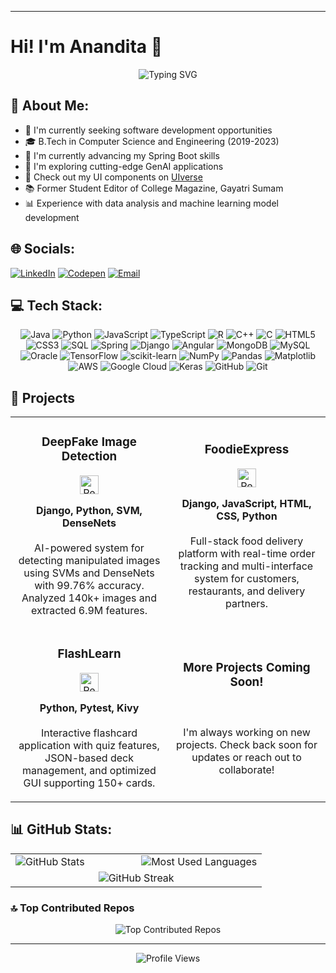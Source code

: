 <!---# Hi! I'm Anandita 👋


## 💫 About Me:
🔭I’m currently working on getting a job<br>
🌱 I’m currently learning SpringBOOT<br>
🤔 I’m looking for help with Understang and using GenAI better<br>
Check out my work on [UIverse](https://uiverse.io/profile/anandita-3217)<br>
<br><br>


## 🌐 Socials:
[![LinkedIn](https://img.shields.io/badge/LinkedIn-%230077B5.svg?logo=linkedin&logoColor=white)](https://linkedin.com/in/anandita-dakshayani-9621a0199) [![Codepen](https://img.shields.io/badge/Codepen-000000?logo=codepen&logoColor=white)](https://codepen.io/anandita-3217) [![email](https://img.shields.io/badge/Email-D14836?logo=gmail&logoColor=white)](mailto:ananditad21@gmail.com) 

## 💻 Tech Stack:
![CSS3](https://img.shields.io/badge/css3-%231572B6.svg?style=for-the-badge&logo=css3&logoColor=white) ![C](https://img.shields.io/badge/c-%2300599C.svg?style=for-the-badge&logo=c&logoColor=white) ![Java](https://img.shields.io/badge/java-%23ED8B00.svg?style=for-the-badge&logo=openjdk&logoColor=white) ![Markdown](https://img.shields.io/badge/markdown-%23000000.svg?style=for-the-badge&logo=markdown&logoColor=white) ![HTML5](https://img.shields.io/badge/html5-%23E34F26.svg?style=for-the-badge&logo=html5&logoColor=white) ![R](https://img.shields.io/badge/r-%23276DC3.svg?style=for-the-badge&logo=r&logoColor=white) ![Python](https://img.shields.io/badge/python-3670A0?style=for-the-badge&logo=python&logoColor=ffdd54) ![JavaScript](https://img.shields.io/badge/javascript-%23323330.svg?style=for-the-badge&logo=javascript&logoColor=%23F7DF1E) ![Angular](https://img.shields.io/badge/angular-%23DD0031.svg?style=for-the-badge&logo=angular&logoColor=white) ![Django](https://img.shields.io/badge/django-%23092E20.svg?style=for-the-badge&logo=django&logoColor=white) ![Bootstrap](https://img.shields.io/badge/bootstrap-%238511FA.svg?style=for-the-badge&logo=bootstrap&logoColor=white) ![Spring](https://img.shields.io/badge/spring-%236DB33F.svg?style=for-the-badge&logo=spring&logoColor=white) ![Matplotlib](https://img.shields.io/badge/Matplotlib-%23ffffff.svg?style=for-the-badge&logo=Matplotlib&logoColor=black) ![Keras](https://img.shields.io/badge/Keras-%23D00000.svg?style=for-the-badge&logo=Keras&logoColor=white) ![scikit-learn](https://img.shields.io/badge/scikit--learn-%23F7931E.svg?style=for-the-badge&logo=scikit-learn&logoColor=white) ![NumPy](https://img.shields.io/badge/numpy-%23013243.svg?style=for-the-badge&logo=numpy&logoColor=white) ![Pandas](https://img.shields.io/badge/pandas-%23150458.svg?style=for-the-badge&logo=pandas&logoColor=white) ![TensorFlow](https://img.shields.io/badge/TensorFlow-%23FF6F00.svg?style=for-the-badge&logo=TensorFlow&logoColor=white) ![GitHub](https://img.shields.io/badge/github-%23121011.svg?style=for-the-badge&logo=github&logoColor=white) ![Git](https://img.shields.io/badge/git-%23F05033.svg?style=for-the-badge&logo=git&logoColor=white)

## 📊 GitHub Stats:
![](https://github-readme-stats.vercel.app/api?username=anandita-3217&theme=omni&hide_border=false&include_all_commits=true&count_private=true)<br/>
<br/>
![](https://nirzak-streak-stats.vercel.app/?user=anandita-3217&theme=omni&hide_border=false)<br/>
<br/>
![](https://github-readme-stats.vercel.app/api/top-langs/?username=anandita-3217&theme=omni&hide_border=false&include_all_commits=true&count_private=true&layout=compact)
<br/> --->



<!---### 🔝 Top Contributed Repo
![](https://github-contributor-stats.vercel.app/api?username=anandita-3217&limit=5&theme=omni&combine_all_yearly_contributions=true)--->

<!--# Hi! I'm Anandita 👋

<div align="center">
  <img src="https://readme-typing-svg.herokuapp.com?font=Fira+Code&size=25&duration=3000&pause=1000&color=9D36B2&center=true&vCenter=true&width=435&lines=Full+Stack+Developer;Python+Enthusiast;Machine+Learning+Practitioner" alt="Typing SVG" />
</div>

## 💫 About Me:
- 🔭 I'm currently working on getting a job
- 🌱 I'm currently learning SpringBOOT
- 🤔 I'm looking for help with understanding and using GenAI better
- 🎨 Check out my UI components on [UIverse](https://uiverse.io/profile/anandita-3217)
- 💼 Open to work and collaboration opportunities

## 🌐 Socials:
[![LinkedIn](https://img.shields.io/badge/LinkedIn-%230077B5.svg?logo=linkedin&logoColor=white)](https://linkedin.com/in/anandita-dakshayani-9621a0199) 
[![Codepen](https://img.shields.io/badge/Codepen-000000?logo=codepen&logoColor=white)](https://codepen.io/anandita-3217) 
[![Email](https://img.shields.io/badge/Email-D14836?logo=gmail&logoColor=white)](mailto:ananditad21@gmail.com)

## 💻 Tech Stack:
<div align="center">

![CSS3](https://img.shields.io/badge/css3-%231572B6.svg?style=for-the-badge&logo=css3&logoColor=white) 
![C](https://img.shields.io/badge/c-%2300599C.svg?style=for-the-badge&logo=c&logoColor=white) 
![Java](https://img.shields.io/badge/java-%23ED8B00.svg?style=for-the-badge&logo=openjdk&logoColor=white) 
![Markdown](https://img.shields.io/badge/markdown-%23000000.svg?style=for-the-badge&logo=markdown&logoColor=white) 
![HTML5](https://img.shields.io/badge/html5-%23E34F26.svg?style=for-the-badge&logo=html5&logoColor=white) 
![R](https://img.shields.io/badge/r-%23276DC3.svg?style=for-the-badge&logo=r&logoColor=white) 
![Python](https://img.shields.io/badge/python-3670A0?style=for-the-badge&logo=python&logoColor=ffdd54) 
![JavaScript](https://img.shields.io/badge/javascript-%23323330.svg?style=for-the-badge&logo=javascript&logoColor=%23F7DF1E) 
![Angular](https://img.shields.io/badge/angular-%23DD0031.svg?style=for-the-badge&logo=angular&logoColor=white) 
![Django](https://img.shields.io/badge/django-%23092E20.svg?style=for-the-badge&logo=django&logoColor=white) 
![Bootstrap](https://img.shields.io/badge/bootstrap-%238511FA.svg?style=for-the-badge&logo=bootstrap&logoColor=white) 
![Spring](https://img.shields.io/badge/spring-%236DB33F.svg?style=for-the-badge&logo=spring&logoColor=white) 
![Matplotlib](https://img.shields.io/badge/Matplotlib-%23ffffff.svg?style=for-the-badge&logo=Matplotlib&logoColor=black) 
![Keras](https://img.shields.io/badge/Keras-%23D00000.svg?style=for-the-badge&logo=Keras&logoColor=white) 
![scikit-learn](https://img.shields.io/badge/scikit--learn-%23F7931E.svg?style=for-the-badge&logo=scikit-learn&logoColor=white) 
![NumPy](https://img.shields.io/badge/numpy-%23013243.svg?style=for-the-badge&logo=numpy&logoColor=white) 
![Pandas](https://img.shields.io/badge/pandas-%23150458.svg?style=for-the-badge&logo=pandas&logoColor=white) 
![TensorFlow](https://img.shields.io/badge/TensorFlow-%23FF6F00.svg?style=for-the-badge&logo=TensorFlow&logoColor=white) 
![GitHub](https://img.shields.io/badge/github-%23121011.svg?style=for-the-badge&logo=github&logoColor=white) 
![Git](https://img.shields.io/badge/git-%23F05033.svg?style=for-the-badge&logo=git&logoColor=white)
</div>

## 📊 GitHub Stats:
<div align="center">
  <table>
    <tr>
      <td width="50%">
        <img src="https://github-readme-stats.vercel.app/api?username=anandita-3217&theme=omni&hide_border=false&include_all_commits=true&count_private=true" alt="GitHub Stats" />
      </td>
      <td width="50%">
        <img src="https://github-readme-stats.vercel.app/api/top-langs/?username=anandita-3217&theme=omni&hide_border=false&include_all_commits=true&count_private=true&layout=compact" alt="Most Used Languages" />
      </td>
    </tr>
    <tr>
      <td colspan="2" align="center">
        <img src="https://nirzak-streak-stats.vercel.app/?user=anandita-3217&theme=omni&hide_border=false" alt="GitHub Streak" />
      </td>
    </tr>
  </table>
</div>

### 🔝 Top Contributed Repos
<div align="center">
  <img src="https://github-contributor-stats.vercel.app/api?username=anandita-3217&limit=5&theme=omni&combine_all_yearly_contributions=true" alt="Top Contributed Repos" />
</div>

### 📈 Activity Graph
<div align="center">
  <img src="https://activity-graph.herokuapp.com/graph?username=anandita-3217&theme=react-dark" alt="Activity Graph" width="100%" />
</div>

<!---### 🏆 GitHub Trophies
<div align="center">
  <img src="https://github-profile-trophy.vercel.app/?username=anandita-3217&theme=radical&no-frame=false&no-bg=true&margin-w=4" alt="GitHub Trophies" />
</div>--->

---
<!-- <div align="center">
  <img src="https://komarev.com/ghpvc/?username=anandita-3217&style=flat-square&color=blueviolet" alt="Profile Views" />
  <br>
 <a href="https://www.buymeacoffee.com/anandita" target="_blank">
    <img src="https://cdn.buymeacoffee.com/buttons/v2/default-purple.png" alt="Buy Me A Coffee" style="height: 40px !important;width: 160px !important;" >
  </a>
</div>-->
# Hi! I'm Anandita 👋

<div align="center">
  <img src="https://readme-typing-svg.herokuapp.com?font=Fira+Code&size=25&duration=3000&pause=1000&color=9D36B2&center=true&vCenter=true&width=435&lines=Full+Stack+Developer;Data+Science+Enthusiast;+Django+Developer;AI%2FML+Practitioner;" alt="Typing SVG" />
</div>

## 💫 About Me:
- 🔭 I'm currently seeking software development opportunities
- 🎓 B.Tech in Computer Science and Engineering (2019-2023)
- 🌱 I'm currently advancing my Spring Boot skills
- 🤔 I'm exploring cutting-edge GenAI applications
- 🎨 Check out my UI components on [UIverse](https://uiverse.io/profile/anandita-3217)
- 📚 Former Student Editor of College Magazine, Gayatri Sumam
- 📊 Experience with data analysis and machine learning model development


## 🌐 Socials:
[![LinkedIn](https://img.shields.io/badge/LinkedIn-%230077B5.svg?logo=linkedin&logoColor=white)](https://linkedin.com/in/anandita-dakshayani-9621a0199) 
[![Codepen](https://img.shields.io/badge/Codepen-000000?logo=codepen&logoColor=white)](https://codepen.io/anandita-3217) 
[![Email](https://img.shields.io/badge/Email-D14836?logo=gmail&logoColor=white)](mailto:ananditad21@gmail.com)

## 💻 Tech Stack:
<div align="center">

![Java](https://img.shields.io/badge/java-%23ED8B00.svg?style=for-the-badge&logo=openjdk&logoColor=white) 
![Python](https://img.shields.io/badge/python-3670A0?style=for-the-badge&logo=python&logoColor=ffdd54) 
![JavaScript](https://img.shields.io/badge/javascript-%23323330.svg?style=for-the-badge&logo=javascript&logoColor=%23F7DF1E) 
![TypeScript](https://img.shields.io/badge/typescript-%23007ACC.svg?style=for-the-badge&logo=typescript&logoColor=white)
![R](https://img.shields.io/badge/r-%23276DC3.svg?style=for-the-badge&logo=r&logoColor=white) 
![C++](https://img.shields.io/badge/c++-%2300599C.svg?style=for-the-badge&logo=c%2B%2B&logoColor=white)
![C](https://img.shields.io/badge/c-%2300599C.svg?style=for-the-badge&logo=c&logoColor=white) 
![HTML5](https://img.shields.io/badge/html5-%23E34F26.svg?style=for-the-badge&logo=html5&logoColor=white) 
![CSS3](https://img.shields.io/badge/css3-%231572B6.svg?style=for-the-badge&logo=css3&logoColor=white) 
![SQL](https://img.shields.io/badge/sql-%2307405e.svg?style=for-the-badge&logo=postgresql&logoColor=white)
![Spring](https://img.shields.io/badge/spring-%236DB33F.svg?style=for-the-badge&logo=spring&logoColor=white) 
![Django](https://img.shields.io/badge/django-%23092E20.svg?style=for-the-badge&logo=django&logoColor=white) 
![Angular](https://img.shields.io/badge/angular-%23DD0031.svg?style=for-the-badge&logo=angular&logoColor=white) 
![MongoDB](https://img.shields.io/badge/MongoDB-%234ea94b.svg?style=for-the-badge&logo=mongodb&logoColor=white)
![MySQL](https://img.shields.io/badge/mysql-%2300f.svg?style=for-the-badge&logo=mysql&logoColor=white)
![Oracle](https://img.shields.io/badge/Oracle-F80000?style=for-the-badge&logo=oracle&logoColor=white)
![TensorFlow](https://img.shields.io/badge/TensorFlow-%23FF6F00.svg?style=for-the-badge&logo=TensorFlow&logoColor=white) 
![scikit-learn](https://img.shields.io/badge/scikit--learn-%23F7931E.svg?style=for-the-badge&logo=scikit-learn&logoColor=white) 
![NumPy](https://img.shields.io/badge/numpy-%23013243.svg?style=for-the-badge&logo=numpy&logoColor=white) 
![Pandas](https://img.shields.io/badge/pandas-%23150458.svg?style=for-the-badge&logo=pandas&logoColor=white) 
![Matplotlib](https://img.shields.io/badge/Matplotlib-%23ffffff.svg?style=for-the-badge&logo=Matplotlib&logoColor=black) 
![AWS](https://img.shields.io/badge/AWS-%23FF9900.svg?style=for-the-badge&logo=amazon-aws&logoColor=white)
![Google Cloud](https://img.shields.io/badge/Google%20Cloud-%234285F4.svg?style=for-the-badge&logo=google-cloud&logoColor=white)
![Keras](https://img.shields.io/badge/Keras-%23D00000.svg?style=for-the-badge&logo=Keras&logoColor=white) 
![GitHub](https://img.shields.io/badge/github-%23121011.svg?style=for-the-badge&logo=github&logoColor=white) 
![Git](https://img.shields.io/badge/git-%23F05033.svg?style=for-the-badge&logo=git&logoColor=white)
</div>

## 🚀 Projects
<div align="center">
  <table>
    <tr>
      <td width="50%">
        <h3 align="center">DeepFake Image Detection</h3>
        <div align="center">
          <a href="https://github.com/anandita-3217/DeepFakeDetectionProject" target="_blank">
            <img src="https://raw.githubusercontent.com/rahuldkjain/github-profile-readme-generator/master/src/images/icons/Social/github.svg" alt="Repository Link" height="30" width="30">
          </a>
        </div>
        <p align="center">
          <strong>Django, Python, SVM, DenseNets</strong>
          <br><br>
          AI-powered system for detecting manipulated images using SVMs and DenseNets with 99.76% accuracy. Analyzed 140k+ images and extracted 6.9M features.
        </p>
      </td>
      <td width="50%">
        <h3 align="center">FoodieExpress</h3>
        <div align="center">
          <a href="https://github.com/anandita-3217/FoodieExpress" target="_blank">
            <img src="https://raw.githubusercontent.com/rahuldkjain/github-profile-readme-generator/master/src/images/icons/Social/github.svg" alt="Repository Link" height="30" width="30">
          </a>
        </div>
        <p align="center">
          <strong>Django, JavaScript, HTML, CSS, Python</strong>
          <br><br>
          Full-stack food delivery platform with real-time order tracking and multi-interface system for customers, restaurants, and delivery partners.
        </p>
      </td>
    </tr>
    <tr>
      <td width="50%">
        <h3 align="center">FlashLearn</h3>
        <div align="center">
          <a href="https://github.com/anandita-3217/FlashcardApp_with_Kivy" target="_blank">
            <img src="https://raw.githubusercontent.com/rahuldkjain/github-profile-readme-generator/master/src/images/icons/Social/github.svg" alt="Repository Link" height="30" width="30">
          </a>
        </div>
        <p align="center">
          <strong>Python, Pytest, Kivy</strong>
          <br><br>
          Interactive flashcard application with quiz features, JSON-based deck management, and optimized GUI supporting 150+ cards.
        </p>
      </td>
      <td width="50%">
        <h3 align="center">More Projects Coming Soon!</h3>
        <p align="center">
          <br><br>
          I'm always working on new projects. Check back soon for updates or reach out to collaborate!
        </p>
      </td>
    </tr>
  </table>
</div>

## 📊 GitHub Stats:
<div align="center">
  <table>
    <tr>
      <td width="50%">
        <img src="https://github-readme-stats.vercel.app/api?username=anandita-3217&theme=omni&hide_border=false&include_all_commits=true&count_private=true" alt="GitHub Stats" />
      </td>
      <td width="50%">
        <img src="https://github-readme-stats.vercel.app/api/top-langs/?username=anandita-3217&theme=omni&hide_border=false&include_all_commits=true&count_private=true&layout=compact" alt="Most Used Languages" />
      </td>
    </tr>
    <tr>
      <td colspan="2" align="center">
        <img src="https://nirzak-streak-stats.vercel.app/?user=anandita-3217&theme=omni&hide_border=false" alt="GitHub Streak" />
      </td>
    </tr>
  </table>
</div>

<!--## 🎓 Certifications
<div align="center">
  <a href="#"><img src="https://img.shields.io/badge/AWS_Cloud_Practitioner-232F3E?style=for-the-badge&logo=amazon-aws&logoColor=white" alt="AWS"></a>
  <a href="#"><img src="https://img.shields.io/badge/CS50_Python-blue?style=for-the-badge&logo=python&logoColor=white" alt="CS50 Python"></a>
  <a href="#"><img src="https://img.shields.io/badge/CS50_Web-red?style=for-the-badge&logo=edx&logoColor=white" alt="CS50 Web"></a>
  <a href="#"><img src="https://img.shields.io/badge/Data_Science_with_Python-4285F4?style=for-the-badge&logo=python&logoColor=white" alt="Data Science"></a>
  <a href="#"><img src="https://img.shields.io/badge/Cisco_Cybersecurity-1BA0D7?style=for-the-badge&logo=cisco&logoColor=white" alt="Cisco"></a>
  <a href="#"><img src="https://img.shields.io/badge/Google_Cloud-4285F4?style=for-the-badge&logo=google-cloud&logoColor=white" alt="Google Cloud"></a>
</div>
-->
### 🔝 Top Contributed Repos
<div align="center">
  <img src="https://github-contributor-stats.vercel.app/api?username=anandita-3217&limit=5&theme=omni&combine_all_yearly_contributions=true" alt="Top Contributed Repos" />
</div>

---
<div align="center">
  <img src="https://komarev.com/ghpvc/?username=anandita-3217&style=flat-square&color=blueviolet" alt="Profile Views" />
  
</div>


<!-- Proudly created with GPRM ( https://gprm.itsvg.in ) and enhanced by Anandita -->


<!-- Proudly created with GPRM ( https://gprm.itsvg.in ) -->
